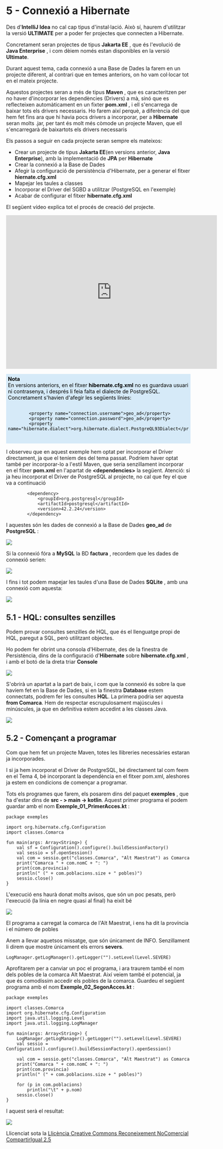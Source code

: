 # 5 - Connexió a Hibernate

Des d'**IntelliJ Idea** no cal cap tipus d'instal·lació. Això sí, haurem
d'utilitzar la versió **ULTIMATE** per a poder fer projectes que connecten a
Hibernate.

Concretament seran projectes de tipus **Jakarta EE** , que és l'evolució de
**Java Enterprise** , i com dèiem només estan disponibles en la versió
**Ultimate**.

Durant aquest tema, cada connexió a una Base de Dades la farem en un projecte
diferent, al contrari que en temes anteriors, on ho vam col·locar tot en el
mateix projecte.

Aquestos projectes seran a més de tipus **Maven** , que es caracteritzen per
no haver d'incorporar les dependències (Drivers) a mà, sinó que es
reflecteixen automàticament en un fixter **pom.xml** , i ell s'encarrega de
baixar tots els drivers necessaris. Ho farem així perquè, a diferència del que
hem fet fins ara que hi havia pocs drivers a incorporar, per a **Hibernate**
seran molts .jar, per tant és molt més còmode un projecte Maven, que ell
s'encarregarà de baixartots els drivers necessaris

Els passos a seguir en cada projecte seran sempre els mateixos:

  * Crear un projecte de tipus **Jakarta EE**(en versions anterior, **Java Enterprise**), amb la implementació de **JPA** per **Hibernate**
  * Crear la connexió a la Base de Dades
  * Afegir la configuració de persistència d'Hibernate, per a generar el fitxer **hiernate.cfg.xml**
  * Mapejar les taules a classes
  * Incorporar el Driver del SGBD a utilitzar (PostgreSQL en l'exemple)
  * Acabar de configurar el fitxer **hibernate.cfg.xml**

El següent vídeo explica tot el procés de creació del projecte.

<iframe src="https://slides.com/aliciasalvador/ad-t5-connexiohibernate/embed" width="576" height="420" title="Copy of AD-T5-ConnexioHibernate" scrolling="no" frameborder="0" webkitallowfullscreen mozallowfullscreen allowfullscreen></iframe>
<p></p>



<div style="background-color: #d6eaf8; color: black; padding: 5px;"> 
<b>Nota</b><br>
En versions anteriors, en el fitxer <b>hibernate.cfg.xml</b> no es guardava
usuari ni contrasenya, i després li feia falta el dialecte de PostgreSQL.
Concretament s'havien d'afegir les següents línies:
   <pre><code>
        &ltproperty name="connection.username"&gtgeo_ad&lt/property&gt
        &ltproperty name="connection.password"&gtgeo_ad&lt/property&gt
        &ltproperty name="hibernate.dialect"&gtorg.hibernate.dialect.PostgreQL93Dialect&lt/property&gt
  </code></pre>
  </div><p></p>  
  <!--![](T5_con.png)-->
  

I observeu que en aquest exemple hem optat per incorporar el Driver
directament, ja que el teníem des del tema passat. Podríem haver optat també
per incorporar-lo a l'estil Maven, que seria senzillament incorporar en el
fitxer **pom.xml** en l'apartat de **<dependencies\>** la següent. Atenció: si
ja heu incorporat el Driver de PostgreSQL al projecte, no cal que fey el que
va a continuació

    
    
            <dependency>
                <groupId>org.postgresql</groupId>
                <artifactId>postgresql</artifactId>
                <version>42.2.24</version>
            </dependency>

I aquestes són les dades de connexió a la Base de Dades **geo_ad** de
**PostgreSQL** :

![](T5_5_1.png)

Si la connexió fóra a **MySQL** la BD **factura** , recordem que les dades de
connexió serien:

![](T5_5_2.1.png)

I fins i tot podem mapejar les taules d'una Base de Dades **SQLite** , amb una
connexió com aquesta:

![](T5_5_3.1.png)

## 5.1 - HQL: consultes senzilles

Podem provar consultes senzilles de HQL, que és el llenguatge propi de HQL,
paregut a SQL, però utilitzant objectes.

Ho podem fer obrint una consola d'Hibernate, des de la finestra de
Persistència, dins de la configuració d'**Hibernate** sobre
**hibernate.cfg.xml** , i amb el botó de la dreta triar **Console**

![](T5_5_1_1.png)

S'obrirà un apartat a la part de baix, i com que la connexió és sobre la que
havíem fet en la Base de Dades, si en la finestra **Database** estem
connectats, podrem fer les consultes **HQL**. La primera podria ser aquesta
**from Comarca**. Hem de respectar escrupulosament majúscules i minúscules, ja
que en definitiva estem accedint a les classes Java.

![](T5_5_1_2.png)

## 5.2 - Començant a programar

Com que hem fet un projecte Maven, totes les llibreries necessàries estaran ja
incorporades.

I si ja hem incorporat el Driver de PostgreSQL, bé directament tal com feem en
el Tema 4, bé incorporant la dependència en el fitxer pom.xml, aleshores ja
estem en condicions de començar a programar.

Tots els programes que farem, els posarem dins del paquet **exemples** , que
ha d'estar dins de **src - > main -> kotlin**. Aquest primer programa el podem
guardar amb el nom **Exemple_01_PrimerAcces.kt** :

    
    
    package exemples
    
    import org.hibernate.cfg.Configuration
    import classes.Comarca
    
    fun main(args: Array<String>) {
        val sf = Configuration().configure().buildSessionFactory()
        val sessio = sf.openSession()
        val com = sessio.get("classes.Comarca", "Alt Maestrat") as Comarca
        print("Comarca " + com.nomC + ": ")
        print(com.provincia)
        println(" (" + com.poblacions.size + " pobles)")
        sessio.close()
    }

L'execució ens haurà donat molts avisos, que són un poc pesats, però
l'execució (la línia en negre quasi al final) ha eixit bé

![](T5_5_2_1.png)

El programa a carregat la comarca de l'Alt Maestrat, i ens ha dit la província
i el número de pobles

Anem a llevar aquetsos missatge, que són únicament de INFO. Senzillament li
direm que mostre únicament els errors **severs**.

    
    
    LogManager.getLogManager().getLogger("").setLevel(Level.SEVERE)

Aprofitarem per a canviar un poc el programa, i ara traurem també el nom dels
pobles de la comarca Alt Maestrat. Així veiem també el potencial, ja que és
comodíssim accedir els pobles de la comarca. Guardeu el següent programa amb
el nom **Exemple_02_SegonAcces.kt** :

    
    
    package exemples
    
    import classes.Comarca
    import org.hibernate.cfg.Configuration
    import java.util.logging.Level
    import java.util.logging.LogManager
    
    fun main(args: Array<String>) {
        LogManager.getLogManager().getLogger("").setLevel(Level.SEVERE)
        val sessio = Configuration().configure().buildSessionFactory().openSession()
    
        val com = sessio.get("classes.Comarca", "Alt Maestrat") as Comarca
        print("Comarca " + com.nomC + ": ")
        print(com.provincia)
        println(" (" + com.poblacions.size + " pobles)")
    
        for (p in com.poblacions)
            println("\t" + p.nom)
        sessio.close()
    }

I aquest serà el resultat:

![](T5_5_2_3.png)



Llicenciat sota la  [Llicència Creative Commons Reconeixement NoComercial
CompartirIgual 2.5](http://creativecommons.org/licenses/by-nc-sa/2.5/)


